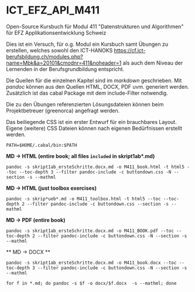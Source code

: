 # ICT\_EFZ\_API_M411
Open-Source Kursbuch für Modul 411 "Datenstrukturen und Algorithmen" für EFZ Applikationsentwicklung Schweiz

Dies ist ein Versuch, für o.g. Modul ein Kursbuch samt Übungen zu erstellen, welches sowohl den ICT-HANOKS <https://cf.ict-berufsbildung.ch/modules.php?name=Mbk&a=20101&cmodnr=411&noheader=1>
als auch dem Niveau der Lernenden in der Berufsgrundbildung entspricht.

Die Quellen für die einzelnen Kapitel sind im *markdown* geschrieben. Mit *pandoc* können aus den Quellen HTML, DOCX, PDF uvm. generiert werden. Zusätzlich ist das cabal Package mit dem include-Filter notwendig. 

Die zu den Übungen referenzierten Lösungsdateien können beim Projektbetreuer (greenorca) angefragt werden.

Das beiliegende CSS ist ein erster Entwurf für ein brauchbares Layout. Eigene (weitere) CSS Dateien können nach eigenen Bedürfnissen erstellt werden.

`PATH=$HOME/.cabal/bin:$PATH`

**MD -> HTML (entire book; all files `included` in skript1ab\*.md)**

~~~~~~~~~~~~~~~~~~~~~~~
pandoc -s skript1ab_ersteSchritte.docx.md -o M411_book.html -t html5 --toc --toc-depth 3 --filter pandoc-include -c buttondown.css -N --section -s --mathml
~~~~~~~~~~~~~~~~~~~~~~~

**MD -> HTML (just toolbox exercises)**

~~~~~~~~~~~~~~~~~~~~~~
pandoc -s skrip*ueb*.md -o M411_toolbox.html -t html5 --toc --toc-depth 2 --filter pandoc-include -c buttondown.css --section -s --mathml
~~~~~~~~~~~~~~~~~~~~~~

**MD -> PDF (entire book)**

~~~~~~~~~~~~~~~
pandoc -s skript1ab_ersteSchritte.docx.md -o M411_BOOK.pdf --toc --toc-depth 2 --filter pandoc-include -c buttondown.css -N --section -s --mathml
~~~~~~~~~~~~~~~~~~~

** MD -> DOCX **

```
pandoc -s skript1ab_ersteSchritte.docx.md -o M411_book.docx --toc --toc-depth 3 --filter pandoc-include -c buttondown.css -N --section -s --mathml

for f in *.md; do pandoc -s $f -o docx/$f.docx  -s --mathml; done
```
